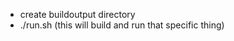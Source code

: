 - create buildoutput directory
- ./run.sh <year> <day>
	(this will build and run that specific thing)